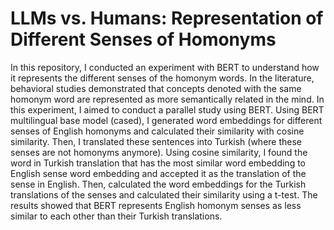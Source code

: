 # LLMs vs. Humans: Representation of Different Senses of Homonyms

In this repository, I conducted an experiment with BERT to understand how it represents the different senses of the homonym words.
In the literature, behavioral studies demonstrated that concepts denoted with the same homonym word are represented as more semantically related in the mind.
In this experiment, I aimed to conduct a parallel study using BERT.
Using BERT multilingual base model (cased), I generated word embeddings for different senses of English homonyms and calculated their similarity with cosine similarity.
Then, I translated these sentences into Turkish (where these senses are not homonyms anymore).
Using cosine similarity, I found the word in Turkish translation that has the most similar word embedding to English sense word embedding and accepted it as the translation of the sense in English.
Then, calculated the word embeddings for the Turkish translations of the senses and calculated their similarity using a t-test.
The results showed that BERT represents English homonym senses as less similar to each other than their Turkish translations.
